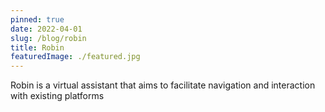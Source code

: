 ```yaml
---
pinned: true
date: 2022-04-01
slug: /blog/robin
title: Robin
featuredImage: ./featured.jpg
---
```


Robin is a virtual assistant that aims to facilitate navigation and interaction with existing platforms
